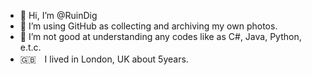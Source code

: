 - 👋 Hi, I’m @RuinDig
- 👀 I’m using GitHub as collecting and archiving my own photos.
- 🌱 I’m not good at understanding any codes like as C#, Java, Python, e.t.c.
- 🇬🇧　I lived in London, UK about 5years.

